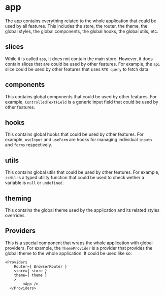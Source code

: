 # app

The app contains everything related to the whole application that could be used by all features. This includes the store, the router, the theme, the global styles, the global components, the global hooks, the global utils, etc.

## slices

While it is called `app`, it does not contain the main store. However, it does contain slices that are could be used by other features. For example, the `api` slice could be used by other features that uses `RTK query` to fetch data.

## components

This contains global components that could be used by other features. For example, `ControlledTextField` is a generic input field that could be used by other features.

## hooks

This contains global hooks that could be used by other features. For example, `useInput` and `useForm` are hooks for managing individual `inputs` and `forms` respectively.

## utils

This contains global utils that could be used by other features. For example, `isNil` is a typed utility function that could be used to check wether a variable is `null` or `undefined`.

## theming

This contains the global theme used by the application and its related styles overrides.

## Providers

This is a special component that wraps the whole application with global providers. For example, the `ThemeProvider` is a provider that provides the global theme to the whole application. It could be used like so:

```tsx
<Providers
    Router={ BrowserRouter }
    store={ store }
    theme={ theme }
    >
        <App />
  </Providers>
```
